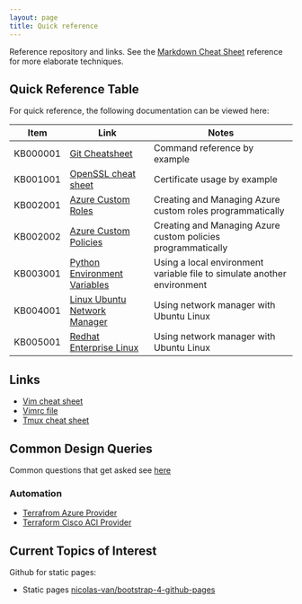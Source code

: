 ```yaml
---
layout: page
title: Quick reference
---
```


Reference repository and links. See the [Markdown Cheat Sheet](https://github.com/adam-p/markdown-here/wiki/Markdown-Cheatsheet) reference for more elaborate techniques.

## Quick Reference Table

For quick reference, the following documentation can be viewed here:

|Item        | Link       | Notes      |
| ---------- | ---------- | ---------- |
| KB000001   | [Git Cheatsheet](https://niksheridan.github.io/appendices/KB000001_git_cheatsheet.html) | Command reference by example |
| KB001001   | [OpenSSL cheat sheet](https://niksheridan.github.io/appendices/KB001001_openssl.html) | Certificate usage by example |
| KB002001   | [Azure Custom Roles](https://niksheridan.github.io/appendices/KB002001_azure_custom_roles.html) | Creating and Managing Azure custom roles programmatically |
| KB002002   | [Azure Custom Policies](https://niksheridan.github.io/appendices/KB002002_azure_custom_policies.html) | Creating and Managing Azure custom policies programmatically |
| KB003001   | [Python Environment Variables](https://niksheridan.github.io/appendices/KB003001_python_env_vars.html) | Using a local environment variable file to simulate another environment |
| KB004001   | [Linux Ubuntu Network Manager](https://niksheridan.github.io/appendices/KB004001_linux_ubuntu_nw_manager.html) | Using network manager with Ubuntu Linux |
| KB005001   | [Redhat Enterprise Linux](https://niksheridan.github.io/appendices/KB005001_redhat_enterprise_linux.html) | Using network manager with Ubuntu Linux |

## Links

* [Vim cheat sheet](https://vim.rtorr.com)
* [Vimrc file](https://raw.githubusercontent.com/niksheridan/niksheridan.github.io/master/appendices/.vimrc)
* [Tmux cheat sheet](https://tmuxcheatsheet.com)

## Common Design Queries

Common questions that get asked see [here](https://niksheridan.github.io/decisions)

### Automation

* [Terrafrom Azure Provider](https://registry.terraform.io/providers/hashicorp/azurerm/latest/docs)
* [Terraform Cisco ACI Provider](https://registry.terraform.io/providers/CiscoDevNet/aci/latest/docs)

## Current Topics of Interest

Github for static pages:

* Static pages [nicolas-van/bootstrap-4-github-pages](https://github.com/nicolas-van/bootstrap-4-github-pages)
